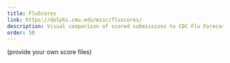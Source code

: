 ```yaml
---
title: FluScores
link: https://delphi.cmu.edu/misc/fluscores/
description: Visual comparison of scored submissions to CDC Flu Forecasting Challenge
order: 50
---
```


(provide your own score files)